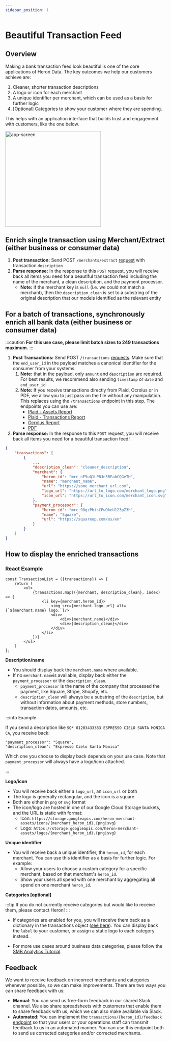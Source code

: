 ```yaml
---
sidebar_position: 1
---
```


# Beautiful Transaction Feed

## Overview

Making a bank transaction feed look beautiful is one of the core applications of Heron Data. The key outcomes we help our customers achieve are:

1. Cleaner, shorter transaction descriptions
2. A logo or icon for each merchant
3. A unique identifier per merchant, which can be used as a basis for further logic
4. [Optional] Categories to show your customer where they are spending.

This helps with an application interface that builds trust and engagement with customers, like the one below.

<img src="/img/transaction_feed.png" alt="app-screen" width="300" />

## Enrich single transaction using Merchant/Extract (either business or consumer data)

1. **Post transaction:** Send POST `/merchants/extract` [request](https://docs.herondata.io/api#tag/Merchants/paths/~1api~1merchants~1extract/post) with transaction `description`
2. **Parse response:** In the response to this `POST` request, you will receive back all items you need for a beautiful transaction feed including the name of the merchant, a clean description, and the payment processor.
   - **Note:** if the merchant key is `null` (i.e. we could not match a merchant), then the `description_clean` is set to a substring of the original description that our models identified as the relevant entity

## For a batch of transactions, synchronously enrich all bank data (either business or consumer data)

:::caution
**For this use case, please limit batch sizes to 249 transactions maximum.**
:::

1. **Post Transactions:** Send POST `/transactions` [requests](https://docs.herondata.io/api#tag/Transactions/paths/~1api~1transactions/post). Make sure that the `end_user_id` in the payload matches a canonical identifier for the consumer from your systems.
   1. **Note:** that in the payload, only `amount` and `description` are required. For best results, we recommend also sending `timestamp` or `date` and `end_user_id`
   2. **Note:** If you receive transactions directly from Plaid, Ocrolus or in PDF, we allow you to just pass on the file without any manipulation. This replaces using the `/transactions` endpoint in this step. The endpoints you can use are:
      - [Plaid - Assets Report](https://docs.herondata.io/api#tag/EndUserIntegrations/paths/~1api~1end_users~1{end_user_id_or_heron_id}~1plaid~1assets/post)
      - [Plaid - Transactions Report](https://docs.herondata.io/api#tag/EndUserIntegrations/paths/~1api~1end_users~1{end_user_id_or_heron_id}~1plaid~1transactions/post)
      - [Ocrolus Report](https://docs.herondata.io/api#tag/EndUserIntegrations/paths/~1api~1end_users~1{end_user_id_or_heron_id}~1ocrolus/post)
      - [PDF](https://docs.herondata.io/api#tag/EndUserIntegrations/paths/~1api~1end_users~1{end_user_id_or_heron_id}~1pdfs~1v1/post)
2. **Parse response:** In the response to this `POST` request, you will receive back all items you need for a beautiful transaction feed!

```json
{
    "transactions": [
        {
            ...
            "description_clean": "cleaner_description",
            "merchant": {
                "heron_id": "mrc_nF5uQ1LPBJn5REabCQGeTH",
                "name": "merchant_name",
                "url": "https://some_merchant_url.com",
                "logo_url": "https://url_to_logo.com/merchant_logo.png",
                "icon_url": "https://url_to_icon.com/merchant_icon.svg"
            },
            "payment_processor": {
                "heron_id": "mrc_98gzPbisCPwDkeU123pZ3h",
                "name": "Square",
                "url": "https://squareup.com/us/en"
            }
        }
    ]
}
```

## How to display the enriched transactions

### React Example

```
const TransactionList = ({transactions}) => {
    return (
        <ul>
            {transactions.map(({merchant, description_clean}, index) => {
                <li key={merchant.heron_id}>
                    <img src={merchant.logo_url} alt={`${merchant.name} logo.`}/>
                    <div>
                        <div>{merchant.name}</div>
                        <div>{description_clean}</div>
                    </div>
                </li>
            })}
        </ul>
    )
};

```

**Description/name**

- You should display back the `merchant.name` where available.
- If no `merchant.name`is available, display back either the `payment_processor` or the `description_clean`.
  - `payment_processor` is the name of the company that processed the payment, like Square, Stripe, Shopify, etc.
  - `description_clean` will always be a substring of the `description`, but without information about payment methods, store numbers, transaction dates, amounts, etc.

:::info Example

If you send a description like `SQ* 01203433383 ESPRESSO CIELO SANTA MONICA CA`, you receive back:

    "payment_processor": "Square",
    "description_clean": "Espresso Cielo Santa Monica"

Which one you choose to display back depends on your use case. Note that `payment_processor` will always have a logo/icon attached.

:::

**Logo/icon**

- You will receive back either a `logo_url`, an `icon_url` or both
- The logo is generally rectangular, and the icon is a square
- Both are either in `png` or `svg` format
- The icon/logo are hosted in one of our Google Cloud Storage buckets, and the URL is static with format:
  - Icon: `https://storage.googleapis.com/heron-merchant-assets/icons/{merchant_heron_id}.{png|svg}`
  - Logo: `https://storage.googleapis.com/heron-merchant-assets/logos/{merchant_heron_id}.{png|svg}`

**Unique identifier**

- You will receive back a unique identifier, the `heron_id`, for each merchant. You can use this identifier as a basis for further logic. For example:
  - Allow your users to choose a custom category for a specific merchant, based on that merchant's `heron_id`.
  - Show your users all spend with one merchant by aggregating all spend on one merchant `heron_id`.

**Categories [optional]**

:::tip
If you do not currently receive categories but would like to receive them, please contact Heron!
:::

- If categories are enabled for you, you will receive them back as a dictionary in the transactions object ([see here](https://docs.herondata.io/api#tag/Transactions/paths/~1api~1transactions/get)). You can display back the `label` to your customer, or assign a static logo to each category instead.

- For more use cases around business data categories, please follow the [SMB Analytics Tutorial](smb-analytics).

## Feedback

We want to receive feedback on incorrect merchants and categories whenever possible, so we can make improvements. There are two ways you can share feedback with us:

- **Manual**: You can send us free-form feedback in our shared Slack channel. We also share spreadsheets with customers that enable them to share feedback with us, which we can also make available via Slack.
- **Automated**: You can implement the `transactions/{heron_id}/feedback` [endpoint](https://docs.herondata.io/api#tag/Transactions/paths/~1api~1transactions~1{heron_id}~1feedback/put) so that your users or your operations staff can transmit feedback to us in an automated manner. You can use this endpoint both to send us corrected categories and/or corrected merchants.

